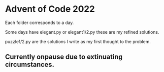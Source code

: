 # Advent of Code 2022

Each folder corresponds to a day.

Some days have elegant.py or elegant1/2.py these are my refined solutions.

puzzle1/2.py are the solutions I write as my first thought to the problem.

## Currently onpause due to extinuating circumstances.
